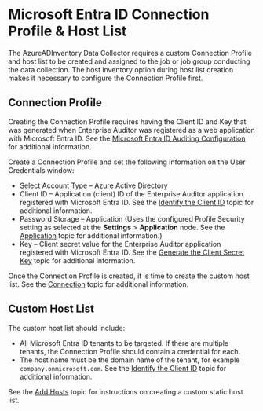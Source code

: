# Microsoft Entra ID Connection Profile & Host List

The AzureADInventory Data Collector requires a custom Connection Profile and host list to be created
and assigned to the job or job group conducting the data collection. The host inventory option
during host list creation makes it necessary to configure the Connection Profile first.

## Connection Profile

Creating the Connection Profile requires having the Client ID and Key that was generated when
Enterprise Auditor was registered as a web application with Microsoft Entra ID. See the
[Microsoft Entra ID Auditing Configuration](/docs/accessanalyzer/11.6/config/entraid/access.md)
for additional information.

Create a Connection Profile and set the following information on the User Credentials window:

- Select Account Type – Azure Active Directory
- Client ID – Application (client) ID of the Enterprise Auditor application registered with
  Microsoft Entra ID. See the
  [Identify the Client ID](/docs/accessanalyzer/11.6/config/entraid/access.md#identify-the-client-id)
  topic for additional information.
- Password Storage – Application (Uses the configured Profile Security setting as selected at the
  **Settings** > **Application** node. See the
  [Application](/docs/accessanalyzer/11.6/admin/settings/application/overview.md)
  topic for additional information.)
- Key – Client secret value for the Enterprise Auditor application registered with Microsoft Entra
  ID. See the
  [Generate the Client Secret Key](/docs/accessanalyzer/11.6/config/entraid/access.md#generate-the-client-secret-key)
  topic for additional information.

Once the Connection Profile is created, it is time to create the custom host list. See the
[Connection](/docs/accessanalyzer/11.6/admin/settings/connection/overview.md)
topic for additional information.

## Custom Host List

The custom host list should include:

- All Microsoft Entra ID tenants to be targeted. If there are multiple tenants, the Connection
  Profile should contain a credential for each.
- The host name must be the domain name of the tenant, for example `company.onmicrosoft.com`. See
  the
  [Identify the Client ID](/docs/accessanalyzer/11.6/config/entraid/access.md#identify-the-client-id)
  topic for additional information.

See the
[Add Hosts](/docs/accessanalyzer/11.6/admin/hostmanagement/actions/add.md)
topic for instructions on creating a custom static host list.
